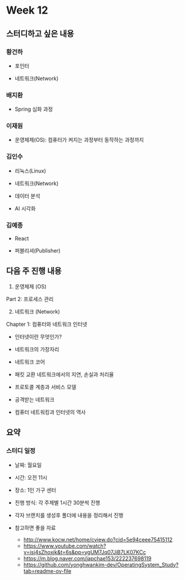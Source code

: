 # Week 12 

## 스터디하고 싶은 내용

### 황건하

- 포인터

- 네트워크(Network)

### 배지환

- Spring 심화 과정

### 이재원

- 운영체제(OS): 컴퓨터가 켜지는 과정부터 동작하는 과정까지

### 김인수

- 리눅스(Linux)

- 네트워크(Network)

- 데이터 분석

- AI 시각화

### 김예종

- React

- 퍼블리셔(Publisher)

## 다음 주 진행 내용

1. 운영체제 (OS)

Part 2: 프로세스 관리

2. 네트워크 (Network)

Chapter 1: 컴퓨터와 네트워크 인터넷

- 인터넷이란 무엇인가?

- 네트워크의 가장자리

- 네트워크 코어

- 패킷 교환 네트워크에서의 지연, 손실과 처리율

- 프로토콜 계층과 서비스 모델

- 공격받는 네트워크

- 컴퓨터 네트워킹과 인터넷의 역사

## 요약

### 스터디 일정

- 날짜: 월요일

- 시간: 오전 11시

- 장소: 1인 가구 센터

- 진행 방식: 각 주제별 1시간 30분씩 진행

- 각자 브랜치를 생성후 폴더에 내용을 정리해서 진행

- 참고하면 좋을 자료
  - http://www.kocw.net/home/cview.do?cid=5e94ceee75415112
  - https://www.youtube.com/watch?v=isj4sZhoxjk&t=6s&pp=ygUM7Jq07JiB7LK07KCc
  - https://m.blog.naver.com/japchae153/222237698119
  - https://github.com/yonghwankim-dev/OperatingSystem_Study?tab=readme-ov-file
